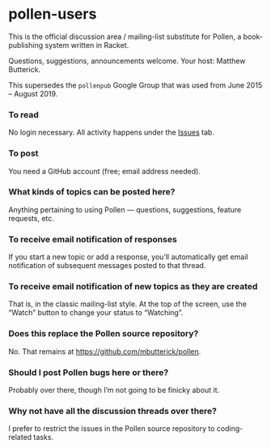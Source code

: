 # pollen-users

This is the official discussion area / mailing-list substitute for Pollen, a book-publishing system written in Racket. 

Questions, suggestions, announcements welcome. Your host: Matthew Butterick.

This supersedes the `pollenpub` Google Group that was used from June 2015 – August 2019.

### To read

No login necessary. All activity happens under the [Issues](https://github.com/mbutterick/pollen-users/issues) tab.

### To post

You need a GitHub account (free; email address needed).


### What kinds of topics can be posted here?

Anything pertaining to using Pollen — questions, suggestions, feature requests, etc.


### To receive email notification of responses

If you start a new topic or add a response, you’ll automatically get email notification of subsequent messages posted to that thread.

### To receive email notification of new topics as they are created

That is, in the classic mailing-list style. At the top of the screen, use the “Watch” button to change your status to “Watching”.


### Does this replace the Pollen source repository?

No. That remains at https://github.com/mbutterick/pollen.


### Should I post Pollen bugs here or there?

Probably over there, though I’m not going to be finicky about it.


### Why not have all the discussion threads over there?

I prefer to restrict the issues in the Pollen source repository to coding-related tasks.

